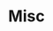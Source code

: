 ---
layout: page
title: Misc
nav: true
nav_order: 999
dropdown: true
children: 
    - title: Contact
      permalink: /contact/
    - title: divider
    - title: News
      permalink: /allnews/    
    - title: divider
    - title: VIP Team
      permalink: /vip/    
    - title: divider
    - title: Openings
      permalink: /openings/
    - title: divider
    - title: Pictures
      permalink: /pictures/
    - title: divider
    - title: Group Meetings
      permalink: /group_meetings/            
---